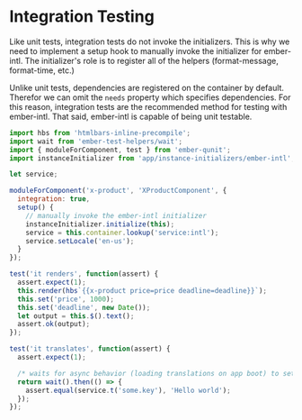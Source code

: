 
Integration Testing
==============================================================================

Like unit tests, integration tests do not invoke the initializers.  This is
why we need to implement a setup hook to manually invoke the initializer for
ember-intl.  The initializer's role is to register all of the helpers
(format-message, format-time, etc.)

Unlike unit tests, dependencies are registered on the container by default.
Therefor we can omit the `needs` property which specifies dependencies.
For this reason, integration tests are the recommended method for testing
with ember-intl.  That said, ember-intl is capable of being unit testable.

```js
import hbs from 'htmlbars-inline-precompile';
import wait from 'ember-test-helpers/wait';
import { moduleForComponent, test } from 'ember-qunit';
import instanceInitializer from 'app/instance-initializers/ember-intl'; /* "app" modulePrefix may vary */

let service;

moduleForComponent('x-product', 'XProductComponent', {
  integration: true,
  setup() {
    // manually invoke the ember-intl initializer
    instanceInitializer.initialize(this);
    service = this.container.lookup('service:intl');
    service.setLocale('en-us');
  }
});

test('it renders', function(assert) {
  assert.expect(1);
  this.render(hbs`{{x-product price=price deadline=deadline}}`);
  this.set('price', 1000);
  this.set('deadline', new Date());
  let output = this.$().text();
  assert.ok(output);
});

test('it translates', function(assert) {
  assert.expect(1);

  /* waits for async behavior (loading translations on app boot) to settle */
  return wait().then(() => {
    assert.equal(service.t('some.key'), 'Hello world');
  });
});
```
